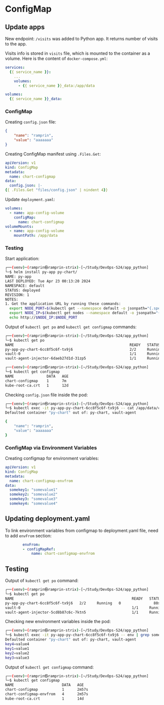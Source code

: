 # ConfigMap

## Update apps

New endpoint: `/visits` was added to Python app. It returns number of visits to the app.

Visits info is stored in `visits` file, which is mounted to the container as a volume. Here is the content of `docker-compose.yml`:

```yaml
services:
  {{ service_name }}:
    ...
    volumes:
      - {{ service_name }}_data:/app/data

volumes:
  {{ service_name }}_data:
```

### ConfigMap

Creating `config.json` file:

```json
{
    "name": "ramprin",
    "value": "aaaaaaa"
}
```

Creating ConfigMap manifest using `.Files.Get`:

```yaml
apiVersion: v1
kind: ConfigMap
metadata:
  name: chart-configmap
data:
  config.json: |-
{{ .Files.Get "files/config.json" | nindent 4}}
```

Update `deployment.yaml`:

```yaml
volumes:
  - name: app-config-volume
    configMap:
      name: chart-configmap
volumeMounts:
  - name: app-config-volume
    mountPath: /app/data
```

### Testing

Start application:

```bash
┌──(venv)─(ramprin㉿ramprin-strix)-[~/Study/DevOps-S24/app_python]
└─$ helm install py-app py-chart/
NAME: py-app
LAST DEPLOYED: Tue Apr 23 00:13:20 2024
NAMESPACE: default
STATUS: deployed
REVISION: 1
NOTES:
1. Get the application URL by running these commands:
  export NODE_PORT=$(kubectl get --namespace default -o jsonpath="{.spec.ports[0].nodePort}" services py-app-py-chart)
  export NODE_IP=$(kubectl get nodes --namespace default -o jsonpath="{.items[0].status.addresses[0].address}")
  echo http://$NODE_IP:$NODE_PORT
```
Output of `kubectl get po` and `kubectl get configmap` commands:

```bash
┌──(venv)─(ramprin㉿ramprin-strix)-[~/Study/DevOps-S24/app_python]
└─$ kubectl get po
NAME                                                     READY   STATUS    RESTARTS        AGE
py-app-py-chart-6cc8f5c6f-tx9j6                          2/2     Running   0               3m8s
vault-0                                                  1/1     Running   4 (4d12h ago)   5d5h
vault-agent-injector-6daeb27d1d-31zp5                    1/1     Running   1 (4d12h ago)   5d

┌──(venv)─(ramprin㉿ramprin-strix)-[~/Study/DevOps-S24/app_python]
└─$ kubectl get configmap
NAME               DATA   AGE
chart-configmap    1      7m
kube-root-ca.crt   1      12d
```

Checking `config.json` file inside the pod:

```bash
┌──(venv)─(ramprin㉿ramprin-strix)-[~/Study/DevOps-S24/app_python]
└─$ kubectl exec -it py-app-py-chart-6cc8f5c6f-tx9j6 -- cat /app/data/config.json
Defaulted container "py-chart" out of: py-chart, vault-agent

{
    "name": "ramprin",
    "value": "aaaaaaa"
}
```

### ConfigMap via Environment Variables

Creating configmap for environment variables:

```yaml
apiVersion: v1
kind: ConfigMap
metadata:
  name: chart-configmap-envfrom
data:
  somekey1: "somevalue1"
  somekey2: "somevalue2"
  somekey3: "somevalue3"
  somekey4: "somevalue4"
```

## Updating deployment.yaml

To link environment variables from configmap to deployment.yaml file, need to add `envFrom` section:

```yaml
        envFrom:
        - configMapRef:
            name: chart-configmap-envfrom
```

## Testing

Output of `kubectl get po` command:

```bash
┌──(venv)─(ramprin㉿ramprin-strix)-[~/Study/DevOps-S24/app_python]
└─$ kubectl get po
NAME                                                      READY   STATUS    RESTARTS        AGE
py-app-py-chart-6cc8f5c6f-tx9j6   2/2     Running   0               80s
vault-0                                                   1/1     Running   4 (5d23h ago)   6d22h
vault-agent-injector-5cd8b87c6c-7ktn5                     1/1     Running   1 (5d23h ago)   6d
```

Checking new environment variables inside the pod:

```bash
┌──(venv)─(ramprin㉿ramprin-strix)-[~/Study/DevOps-S24/app_python]
└─$ kubectl exec -it py-app-py-chart-6cc8f5c6f-tx9j6 -- env | grep some
Defaulted container "py-chart" out of: py-chart, vault-agent
key4=value4
key1=value1
key2=value2
key3=value3
```

Output of `kubectl get configmap` command:

```bash
┌──(venv)─(ramprin㉿ramprin-strix)-[~/Study/DevOps-S24/app_python]
└─$ kubectl get configmap
NAME                      DATA   AGE
chart-configmap           1      2m57s
chart-configmap-envfrom   4      2m57s
kube-root-ca.crt          1      14d
```

